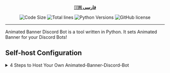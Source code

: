<div align="center">

[**🇮🇷 فارسی**](README_fa.md)
</div>

<p align="center">
    <img src="https://img.shields.io/github/languages/code-size/robonamari/Animated-Banner-Discord-Bot?style=flat" alt="Code Size">
    <img src="https://tokei.rs/b1/github/robonamari/Animated-Banner-Discord-Bot?style=flat" alt="Total lines">
    <img src="https://img.shields.io/badge/python-%5E3.7-blue" alt="Python Versions">
    <img src="https://img.shields.io/github/license/robonamari/Animated-Banner-Discord-Bot" alt="GitHub license">
</p>

---

Animated Banner Discord Bot is a tool written in Python. It sets Animated Banner for your Discord Bots!

## Self-host Configuration
<details>
<summary>4 Steps to Host Your Own Animated-Banner-Discord-Bot</summary>

### 1. Clone the Repository
```bash
git clone https://github.com/robonamari/Animated-Banner-Discord-Bot
```

### 2. Install Python and Dependencies
Install Python 3.7 or above, then install the required Python dependencies:
```bash
pip install -r requirements.txt
```

### 3. Configure the Script
1. Set your Bot Token in [line 5](main.py#L5).
2. Put your Banner File in the folder then change [line 6](main.py#L6) and set your Path.

### 4. Run the Script
```bash
python index.py
```

### Done!
Your script should be fully configured and ready to run!

</details>
